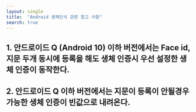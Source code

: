 ```yaml
---
layout: single
title:  "Android 생체인식 관련 참고 사항"
search: true
---
```

## 1. 안드로이드 Q (Android 10) 이하 버전에서는 Face id, 지문 두개 동시에 등록을 해도 생체 인증시 우선 설정한 생체 인증이 동작한다.





## 2. 안드로이드 Q 이하 버전에서는 지문이 등록이 안될경우 가능한 생체 인증이 빈값으로 내려온다.

